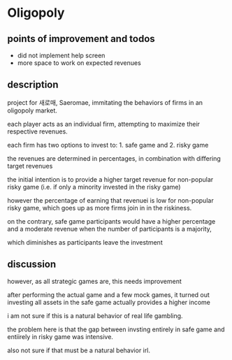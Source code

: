 # Oligopoly 

## points of improvement and todos
* did not implement help screen
* more space to work on expected revenues


## description

project for 새로매, Saeromae, immitating the behaviors of firms in an oligopoly market.

each player acts as an individual firm, attempting to maximize their respective revenues.

each firm has two options to invest to: 1. safe game and 2. risky game

the revenues are determined in percentages, in combination with differing target revenues

the initial intention is to provide a higher target revenue for non-popular risky game (i.e. if only a minority invested in the risky game)

however the percentage of earning that revenuei is low for non-popular risky game, which goes up as more firms join in in the riskiness.

on the contrary, safe game participants would have a higher percentage and a moderate revenue when the number of participants is a majority,

which diminishes as participants leave the investment

## discussion

however, as all strategic games are, this needs improvement

after performing the actual game and a few mock games, it turned out investing all assets in the safe game actually provides a higher income

i am not sure if this is a natural behavior of real life gambling. 

the problem here is that the gap between invsting entirely in safe game and entiirely in risky game was intensive.

also not sure if that must be a natural behavior irl.
